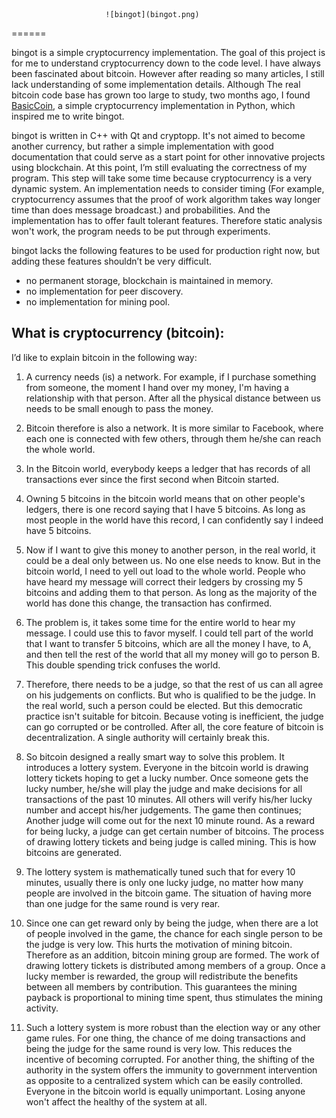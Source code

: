                          ![bingot](bingot.png)
======

bingot is a simple cryptocurrency implementation. The goal of this project is for me to understand cryptocurrency down to the code level. I have always been fascinated about bitcoin. However after reading so many articles, I still lack understanding of some implementation details. Although The real bitcoin code base has grown too large to study, two months ago, I found [BasicCoin](https://github.com/zack-bitcoin/basiccoin), a simple cryptocurrency implementation in Python, which inspired me to write bingot. 

bingot is written in C++ with Qt and cryptopp. It's not aimed to become another currency, but rather a simple implementation with good documentation that could serve as a start point for other innovative projects using blockchain. At this point, I’m still evaluating the correctness of my program. This step will take some time because cryptocurrency is a very dynamic system. An implementation needs to consider timing (For example, cryptocurrency assumes that the proof of work algorithm takes way longer time than does message broadcast.) and probabilities. And the implementation has to offer fault tolerant features. Therefore static analysis won't work, the program needs to be put through experiments.

bingot lacks the following features to be used for production right now, but adding these features shouldn’t be very difficult.

+ no permanent storage, blockchain is maintained in memory.
+ no implementation for peer discovery.
+ no implementation for mining pool.

What is cryptocurrency (bitcoin):
-------------

I’d like to explain bitcoin in the following way:

1. A currency needs (is) a network. For example, if I purchase something from someone, the moment I hand over my money, I'm having a relationship with that person. After all the physical distance between us needs to be small enough to pass the money.

2. Bitcoin therefore is also a network. It is more similar to Facebook, where each one is connected with few others, through them he/she can reach the whole world.

3. In the Bitcoin world, everybody keeps a ledger that has records of all transactions ever since the first second when Bitcoin started.

4. Owning 5 bitcoins in the bitcoin world means that on other people's ledgers, there is one record saying that I have 5 bitcoins. As long as most people in the world have this record, I can confidently say I indeed have 5 bitcoins.

5. Now if I want to give this money to another person, in the real world, it could be a deal only between us. No one else needs to know. But in the bitcoin world, I need to yell out load to the whole world. People who have heard my message will correct their ledgers by crossing my 5 bitcoins and adding them to that person. As long as the majority of the world has done this change, the transaction has confirmed.

6. The problem is, it takes some time for the entire world to hear my message. I could use this to favor myself. I could tell part of the world that I want to transfer 5 bitcoins, which are all the money I have, to A, and then tell the rest of the world that all my money will go to person B. This double spending trick confuses the world.

7. Therefore, there needs to be a judge, so that the rest of us can all agree on his judgements on conflicts. But who is qualified to be the judge. In the real world, such a person could be elected. But this democratic practice isn't suitable for bitcoin. Because voting is inefficient, the judge can go corrupted or be controlled. After all, the core feature of bitcoin is decentralization. A single authority will certainly break this.

8. So bitcoin designed a really smart way to solve this problem. It introduces a lottery system. Everyone in the bitcoin world is drawing lottery tickets hoping to get a lucky number. Once someone gets the lucky number, he/she will play the judge and make decisions for all transactions of the past 10 minutes. All others will verify his/her lucky number and accept his/her judgements. The game then continues; Another judge will come out for the next 10 minute round. As a reward for being lucky, a judge can get certain number of bitcoins. The process of drawing lottery tickets and being judge is called mining. This is how bitcoins are generated.

9. The lottery system is mathematically tuned such that for every 10 minutes, usually there is only one lucky judge, no matter how many people are involved in the bitcoin game. The situation of having more than one judge for the same round is very rear.

10. Since one can get reward only by being the judge, when there are a lot of people involved in the game, the chance for each single person to be the judge is very low. This hurts the motivation of mining bitcoin. Therefore as an addition, bitcoin mining group are formed. The work of drawing lottery tickets is distributed among members of a group. Once a lucky member is rewarded, the group will redistribute the benefits between all members by contribution. This guarantees the mining payback is proportional to mining time spent, thus stimulates the mining activity. 

11. Such a lottery system is more robust than the election way or any other game rules. For one thing, the chance of me doing transactions and being the judge for the same round is very low. This reduces the incentive of becoming corrupted. For another thing, the shifting of the authority in the system offers the immunity to government intervention as opposite to a centralized system which can be easily controlled. Everyone in the bitcoin world is equally unimportant. Losing anyone won't affect the healthy of the system at all.